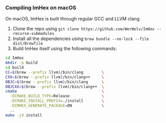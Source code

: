 ### Compiling ImHex on macOS

On macOS, ImHex is built through regular GCC and LLVM clang.

1. Clone the repo using `git clone https://github.com/WerWolv/ImHex --recurse-submodules`
2. Install all the dependencies using `brew bundle --no-lock --file dist/Brewfile`
3. Build ImHex itself using the following commands:
```sh
cd ImHex
mkdir -p build
cd build
CC=$(brew --prefix llvm)/bin/clang        \
CXX=$(brew --prefix llvm)/bin/clang++     \
OBJC=$(brew --prefix llvm)/bin/clang      \
OBJCXX=$(brew --prefix llvm)/bin/clang++  \
cmake                                     \
  -DCMAKE_BUILD_TYPE=Release              \
  -DCMAKE_INSTALL_PREFIX=./install        \
  -DIMHEX_GENERATE_PACKAGE=ON             \
  ..
make -j4 install
```